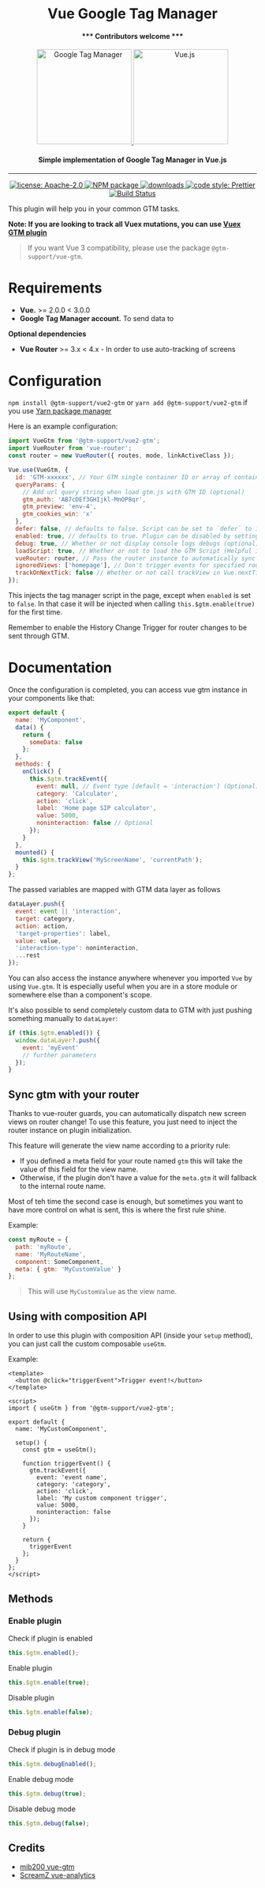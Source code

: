 <h1 align="center">Vue Google Tag Manager</h1>

<h4 align="center">*** Contributors welcome ***</h4>

<p align="center">
  <a href="https://tagmanager.google.com/">
    <img alt="Google Tag Manager" src="https://www.gstatic.cn/analytics-suite/header/suite/v2/ic_tag_manager.svg" height="192">
  </a>
  <a href="https://vuejs.org/">
    <img alt="Vue.js" src="https://vuejs.org/images/logo.png" height="192">
  </a>
</p>

<h4 align="center">Simple implementation of Google Tag Manager in Vue.js</h4>

---

<p align="center">
  <a href="https://github.com/gtm-support/vue-gtm/blob/vue2-gtm/LICENSE">
    <img alt="license: Apache-2.0" src="https://img.shields.io/github/license/gtm-support/vue-gtm.svg?style=flat-square">
  </a>
  <a href="https://www.npmjs.com/package/@gtm-support/vue2-gtm">
    <img alt="NPM package" src="https://img.shields.io/npm/v/@gtm-support/vue2-gtm.svg?style=flat-square">
  </a>
  <a href="https://www.npmjs.com/package/@gtm-support/vue2-gtm">
    <img alt="downloads" src="https://img.shields.io/npm/dt/@gtm-support/vue2-gtm.svg?style=flat-square">
  </a>
  <a href="#badge">
    <img alt="code style: Prettier" src="https://img.shields.io/badge/code_style-prettier-ff69b4.svg?style=flat-square">
  </a>
  <a href="https://github.com/gtm-support/vue-gtm/actions/workflows/ci.yml">
    <img alt="Build Status" src="https://github.com/gtm-support/vue-gtm/actions/workflows/ci.yml/badge.svg?branch=vue2-gtm">
  </a>
</p>

This plugin will help you in your common GTM tasks.

**Note: If you are looking to track all Vuex mutations, you can use [Vuex GTM plugin](https://gist.github.com/matt-e-king/ebdb39088c50b96bbbbe77c5bc8abb2b)**

> If you want Vue 3 compatibility, please use the package `@gtm-support/vue-gtm`.

# Requirements

- **Vue.** >= 2.0.0 < 3.0.0
- **Google Tag Manager account.** To send data to

**Optional dependencies**

- **Vue Router** >= 3.x < 4.x - In order to use auto-tracking of screens

# Configuration

`npm install @gtm-support/vue2-gtm` or `yarn add @gtm-support/vue2-gtm` if you use [Yarn package manager](https://yarnpkg.com)

Here is an example configuration:

```js
import VueGtm from '@gtm-support/vue2-gtm';
import VueRouter from 'vue-router';
const router = new VueRouter({ routes, mode, linkActiveClass });

Vue.use(VueGtm, {
  id: 'GTM-xxxxxx', // Your GTM single container ID or array of container ids ['GTM-xxxxxx', 'GTM-yyyyyy'] or array of objects [{id: 'GTM-xxxxxx', queryPararms: { gtm_auth: 'abc123', gtm_preview: 'env-4', gtm_cookies_win: 'x'}}, {id: 'GTM-yyyyyy', queryParams: {gtm_auth: 'abc234', gtm_preview: 'env-5', gtm_cookies_win: 'x'}}]
  queryParams: {
    // Add url query string when load gtm.js with GTM ID (optional)
    gtm_auth: 'AB7cDEf3GHIjkl-MnOP8qr',
    gtm_preview: 'env-4',
    gtm_cookies_win: 'x'
  },
  defer: false, // defaults to false. Script can be set to `defer` to increase page-load-time at the cost of less accurate results (in case visitor leaves before script is loaded, which is unlikely but possible)
  enabled: true, // defaults to true. Plugin can be disabled by setting this to false for Ex: enabled: !!GDPR_Cookie (optional)
  debug: true, // Whether or not display console logs debugs (optional)
  loadScript: true, // Whether or not to load the GTM Script (Helpful if you are including GTM manually, but need the dataLayer functionality in your components) (optional)
  vueRouter: router, // Pass the router instance to automatically sync with router (optional)
  ignoredViews: ['homepage'], // Don't trigger events for specified router names (case insensitive) (optional)
  trackOnNextTick: false // Whether or not call trackView in Vue.nextTick
});
```

This injects the tag manager script in the page, except when `enabled` is set to `false`.
In that case it will be injected when calling `this.$gtm.enable(true)` for the first time.

Remember to enable the History Change Trigger for router changes to be sent through GTM.

# Documentation

Once the configuration is completed, you can access vue gtm instance in your components like that:

```js
export default {
  name: 'MyComponent',
  data() {
    return {
      someData: false
    };
  },
  methods: {
    onClick() {
      this.$gtm.trackEvent({
        event: null, // Event type [default = 'interaction'] (Optional)
        category: 'Calculator',
        action: 'click',
        label: 'Home page SIP calculator',
        value: 5000,
        noninteraction: false // Optional
      });
    }
  },
  mounted() {
    this.$gtm.trackView('MyScreenName', 'currentPath');
  }
};
```

The passed variables are mapped with GTM data layer as follows

```js
dataLayer.push({
  event: event || 'interaction',
  target: category,
  action: action,
  'target-properties': label,
  value: value,
  'interaction-type': noninteraction,
  ...rest
});
```

You can also access the instance anywhere whenever you imported `Vue` by using `Vue.gtm`. It is especially useful when you are in a store module or somewhere else than a component's scope.

It's also possible to send completely custom data to GTM with just pushing something manually to `dataLayer`:

```js
if (this.$gtm.enabled()) {
  window.dataLayer?.push({
    event: 'myEvent'
    // further parameters
  });
}
```

## Sync gtm with your router

Thanks to vue-router guards, you can automatically dispatch new screen views on router change!
To use this feature, you just need to inject the router instance on plugin initialization.

This feature will generate the view name according to a priority rule:

- If you defined a meta field for your route named `gtm` this will take the value of this field for the view name.
- Otherwise, if the plugin don't have a value for the `meta.gtm` it will fallback to the internal route name.

Most of teh time the second case is enough, but sometimes you want to have more control on what is sent, this is where the first rule shine.

Example:

```js
const myRoute = {
  path: 'myRoute',
  name: 'MyRouteName',
  component: SomeComponent,
  meta: { gtm: 'MyCustomValue' }
};
```

> This will use `MyCustomValue` as the view name.

## Using with composition API

In order to use this plugin with composition API (inside your `setup` method), you can just call the custom composable `useGtm`.

Example:

```vue
<template>
  <button @click="triggerEvent">Trigger event!</button>
</template>

<script>
import { useGtm } from '@gtm-support/vue2-gtm';

export default {
  name: 'MyCustomComponent',

  setup() {
    const gtm = useGtm();

    function triggerEvent() {
      gtm.trackEvent({
        event: 'event name',
        category: 'category',
        action: 'click',
        label: 'My custom component trigger',
        value: 5000,
        noninteraction: false
      });
    }

    return {
      triggerEvent
    };
  }
};
</script>
```

## Methods

### Enable plugin

Check if plugin is enabled

```js
this.$gtm.enabled();
```

Enable plugin

```js
this.$gtm.enable(true);
```

Disable plugin

```js
this.$gtm.enable(false);
```

### Debug plugin

Check if plugin is in debug mode

```js
this.$gtm.debugEnabled();
```

Enable debug mode

```js
this.$gtm.debug(true);
```

Disable debug mode

```js
this.$gtm.debug(false);
```

## Credits

- [mib200 vue-gtm](https://github.com/mib200/vue-gtm)
- [ScreamZ vue-analytics](https://github.com/ScreamZ/vue-analytics)
